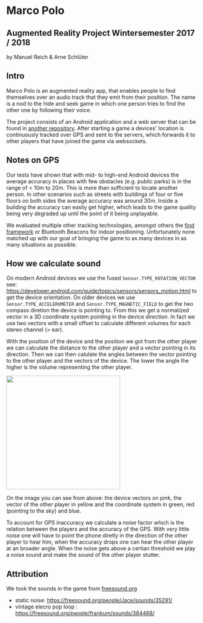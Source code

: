 # Marco Polo
## Augmented Reality Project Wintersemester 2017 / 2018
by Manuel Reich & Arne Schlüter

## Intro
Marco Polo is an augmented reality app, that enables people to find themselves over an audio track that they emit from their position. The name is a nod to the hide and seek game in which one person tries to find the other one by following their voice.

The project consists of an Android application and a web server that can be found in [another repository](https://github.com/ar-marco-polo/marco-polo-server). After starting a game a devices' location is continuously tracked over GPS and sent to the servers, which forwards it to other players that have joined the game via websockets.

## Notes on GPS

Our tests have shown that with mid- to high-end Android devices the average accuracy in places with few obstacles (e.g. public parks) is in the range of &lt; 10m to 20m. This is more than sufficient to locate another person. In other scenarios such as streets with buildings of four or five floors on both sides the average accuracy was around 30m. Inside a building the accuracy can easily get higher, which leads to the game quality being very degraded up until the point of it being unplayable.

We evaluated multiple other tracking technologies, amongst others the [find framework](https://github.com/schollz/find) or Bluetooth Beacons for indoor positioning. Unfortunately none matched up with our goal of bringing the game to as many devices in as many situations as possible.

## How we calculate sound
On modern Android devices we use the fused `Sensor.TYPE_ROTATION_VECTOR` see: https://developer.android.com/guide/topics/sensors/sensors_motion.html to get the device orientation.
On older devices we use `Sensor.TYPE_ACCELEROMETER` and `Sensor.TYPE_MAGNETIC_FIELD` to get the two compass diretion the device is pointing to.
From this we get a normalized vector in a 3D coordinate system pointing in the device direction.
In fact we use two vectors with a small offset to calculate different volumes for each stereo channel (= ear).

With the position of the device and the position we got from the other player we can calculate the distance to the other
player and a vector pointing in its direction.
Then we can then calulate the angles between the vector pointing to the other player and the vectors of the device.
The lower the angle the higher is the volume representing the other player.

<img width="300px" src="https://github.com/ar-marco-polo/marco-polo-android-app/blob/master/screenshots/Screenshot%202018-01-31%20at%2016.16.33.png" />

On the image you can see from above: the device vectors on pink, the vector of the other player in yellow and the coordinate system in green, red (pointing to the sky) and blue.

To account for GPS inaccuracy we calculate a noise factor which is the relation between the players and the accuracy of the GPS. With very little noise one will have to point the phone diretly in the direction of the other player to hear him, when the accuracy drops one can hear the other player at an broader angle.
When the noise gets above a certian threshold we play a noise sound and make the sound of the other player stutter.

## Attribution

We took the sounds in the game from [freesound.org](https://freesound.org/)
- static noise: https://freesound.org/people/Jace/sounds/35291/
- vintage elecro pop loop : https://freesound.org/people/frankum/sounds/384468/
